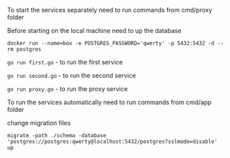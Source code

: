 To start the services separately need to run commands from cmd/proxy folder

Before starting on the local machine need to up the database

``docker run --name=box -e POSTGRES_PASSWORD='qwerty' -p 5432:5432 -d --rm postgres``

``go run first.go`` - to run the first service

``go run second.go`` - to run the second service

``go run proxy.go`` - to run the proxy service

To run the services automatically need to run commands from cmd/app folder

change migration files

``migrate -path ./schema -database 'postgres://postgres:qwerty@localhost:5432/postgres?sslmode=disable' up``